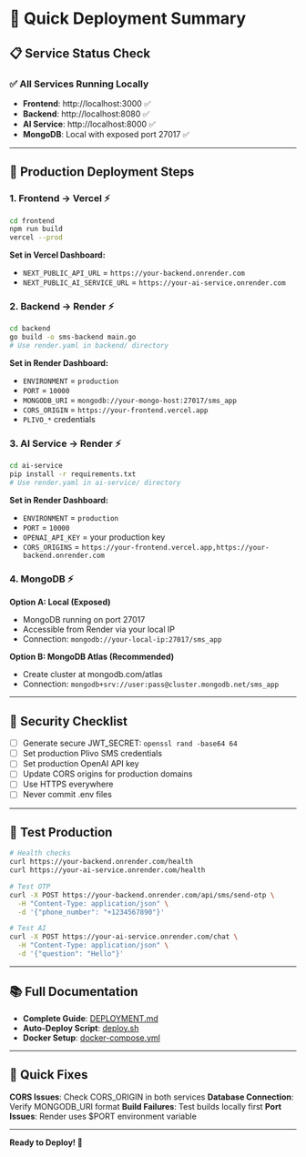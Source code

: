 # 🚀 Quick Deployment Summary

## 📋 **Service Status Check**

### ✅ **All Services Running Locally**

- **Frontend**: http://localhost:3000 ✅
- **Backend**: http://localhost:8080 ✅
- **AI Service**: http://localhost:8000 ✅
- **MongoDB**: Local with exposed port 27017 ✅

---

## 🎯 **Production Deployment Steps**

### **1. Frontend → Vercel** ⚡

```bash
cd frontend
npm run build
vercel --prod
```

**Set in Vercel Dashboard:**

- `NEXT_PUBLIC_API_URL` = `https://your-backend.onrender.com`
- `NEXT_PUBLIC_AI_SERVICE_URL` = `https://your-ai-service.onrender.com`

### **2. Backend → Render** ⚡

```bash
cd backend
go build -o sms-backend main.go
# Use render.yaml in backend/ directory
```

**Set in Render Dashboard:**

- `ENVIRONMENT` = `production`
- `PORT` = `10000`
- `MONGODB_URI` = `mongodb://your-mongo-host:27017/sms_app`
- `CORS_ORIGIN` = `https://your-frontend.vercel.app`
- `PLIVO_*` credentials

### **3. AI Service → Render** ⚡

```bash
cd ai-service
pip install -r requirements.txt
# Use render.yaml in ai-service/ directory
```

**Set in Render Dashboard:**

- `ENVIRONMENT` = `production`
- `PORT` = `10000`
- `OPENAI_API_KEY` = your production key
- `CORS_ORIGINS` = `https://your-frontend.vercel.app,https://your-backend.onrender.com`

### **4. MongoDB** ⚡

**Option A: Local (Exposed)**

- MongoDB running on port 27017
- Accessible from Render via your local IP
- Connection: `mongodb://your-local-ip:27017/sms_app`

**Option B: MongoDB Atlas (Recommended)**

- Create cluster at mongodb.com/atlas
- Connection: `mongodb+srv://user:pass@cluster.mongodb.net/sms_app`

---

## 🔐 **Security Checklist**

- [ ] Generate secure JWT_SECRET: `openssl rand -base64 64`
- [ ] Set production Plivo SMS credentials
- [ ] Set production OpenAI API key
- [ ] Update CORS origins for production domains
- [ ] Use HTTPS everywhere
- [ ] Never commit .env files

---

## 🧪 **Test Production**

```bash
# Health checks
curl https://your-backend.onrender.com/health
curl https://your-ai-service.onrender.com/health

# Test OTP
curl -X POST https://your-backend.onrender.com/api/sms/send-otp \
  -H "Content-Type: application/json" \
  -d '{"phone_number": "+1234567890"}'

# Test AI
curl -X POST https://your-ai-service.onrender.com/chat \
  -H "Content-Type: application/json" \
  -d '{"question": "Hello"}'
```

---

## 📚 **Full Documentation**

- **Complete Guide**: [DEPLOYMENT.md](./DEPLOYMENT.md)
- **Auto-Deploy Script**: [deploy.sh](./deploy.sh)
- **Docker Setup**: [docker-compose.yml](./docker-compose.yml)

---

## 🚨 **Quick Fixes**

**CORS Issues**: Check CORS_ORIGIN in both services
**Database Connection**: Verify MONGODB_URI format
**Build Failures**: Test builds locally first
**Port Issues**: Render uses $PORT environment variable

---

**Ready to Deploy! 🚀**
